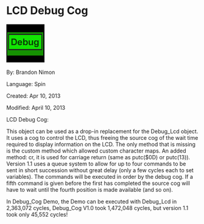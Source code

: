 # LCD Debug Cog

![debugthumb.jpg](debugthumb.jpg)

By: Brandon Nimon

Language: Spin

Created: Apr 10, 2013

Modified: April 10, 2013

LCD Debug Cog:

  
This object can be used as a drop-in replacement for the Debug\_Lcd object. It uses a cog to control the LCD, thus freeing the source cog of the wait time required to display information on the LCD. The only method that is missing is the custom method which allowed custom character maps. An added method: cr, it is used for carriage return (same as putc($0D) or putc(13)).  
Version 1.1 uses a queue system to allow for up to four commands to be sent in short succession without great delay (only a few cycles each to set variables). The commands will be executed in order by the debug cog. If a fifth command is given before the first has completed the source cog will have to wait until the fourth position is made available (and so on).

In Debug\_Cog Demo, the Demo can be executed with Debug\_Lcd in 2,363,072 cycles, Debug\_Cog V1.0 took 1,472,048 cycles, but version 1.1 took only 45,552 cycles!
